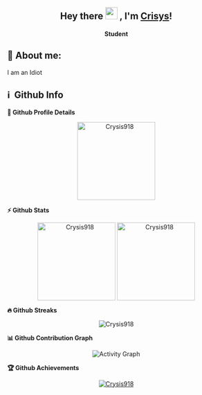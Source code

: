 <h2 align="center">
  Hey there <img src="https://media.giphy.com/media/hvRJCLFzcasrR4ia7z/giphy.gif" width="28"> ,
   I'm <a href="">Crisys</a>!
</h2>

<h4 align='center'>
  Student
</h4>

## 🧑 About me:

<p>
I am an Idiot
</p>

<h2>ℹ️ &nbsp;Github Info</h2>
	
  <summary><b>🔎 Github Profile Details</b></summary>
<p align="center"><img height="180em" src="https://github-profile-summary-cards.vercel.app/api/cards/profile-details?username=Crysis918&theme=github_dark" alt="Crysis918" align = "center"/></p>

  <summary><b>⚡ Github Stats</b></summary>
<p align="center"><img height="180em" src="https://github-readme-stats.vercel.app/api?username=Crysis918&hide_border=true&count_private=true&show_icons=true&theme=radical" alt="Crysis918" align = "center"/>
<img height="180em" src="https://github-readme-stats.vercel.app/api/top-langs?username=Crysis918&show_icons=true&locale=en&layout=compact&hide_border=true&theme=radical" alt="Crysis918" align = "center"/></p>

 <summary><b>🔥 Github Streaks</b></summary>
<p align="center"><img src="https://github-readme-streak-stats.herokuapp.com/?user=Crysis918&theme=black-ice&hide_border=true&stroke=0000&background=0D1117&ring=e05397&fire=e05397&currStreakLabel=e05397" alt="Crysis918" /></p>

<summary><b>📊 Github Contribution Graph</b></summary>
<p align="center"<a href="#"><img alt="Activity Graph" src="https://activity-graph.herokuapp.com/graph?username=Crysis918&bg_color=0D1117&color=e05397&line=e05397&point=FFFFFF&hide_border=true&" /></a></p>
<!-- </details>
<details>    -->
 <summary><b>🏆 Github Achievements</b></summary>
<p align="center"> <a href="https://github.com/Snax1"><img src="https://github-profile-trophy.vercel.app/?username=Crysis918&margin-w=5&theme=radical" alt="Crysis918" /></a> </p>

<br>

